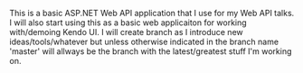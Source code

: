 This is a basic ASP.NET Web API application that I use for my Web API talks. I will also start using this as a basic web applicaiton for working with/demoing Kendo UI. I will create branch as I introduce new ideas/tools/whatever but unless otherwise indicated in the branch name 'master' will allways be the branch with the latest/greatest stuff I'm working on.
